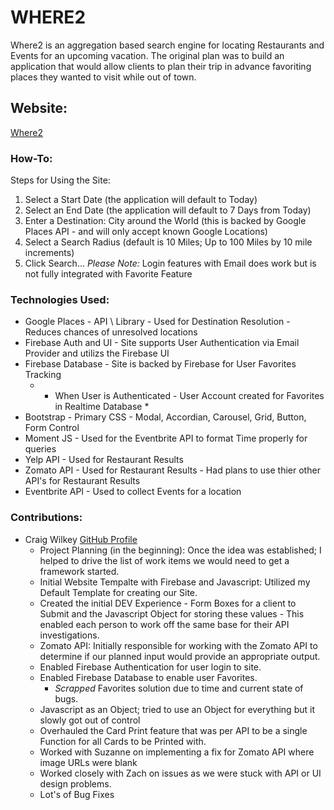 # WHERE2
Where2 is an aggregation based search engine for locating Restaurants and Events for an upcoming vacation.  The original plan was to build an application that would allow clients to plan their trip in advance favoriting places they wanted to visit while out of town.

## Website:
[Where2](https://hollyw00d.github.io/group-project1-uw-coding-bootcamp/)

### How-To:
Steps for Using the Site:
1. Select a Start Date (the application will default to Today)
2. Select an End Date (the application will default to 7 Days from Today)
3. Enter a Destination: City around the World (this is backed by Google Places API - and will only accept known Google Locations)
4. Select a Search Radius (default is 10 Miles; Up to 100 Miles by 10 mile increments)
5. Click Search...
*Please Note:* Login features with Email does work but is not fully integrated with Favorite Feature

### Technologies Used:
- Google Places - API \ Library - Used for Destination Resolution - Reduces chances of unresolved locations
- Firebase Auth and UI - Site supports User Authentication via Email Provider and utilizs the Firebase UI
- Firebase Database - Site is backed by Firebase for User Favorites Tracking
  - * When User is Authenticated - User Account created for Favorites in Realtime Database *
- Bootstrap - Primary CSS - Modal, Accordian, Carousel, Grid, Button, Form Control
- Moment JS - Used for the Eventbrite API to format Time properly for queries
- Yelp API - Used for Restaurant Results
- Zomato API - Used for Restaurant Results - Had plans to use thier other API's for Restaurant Results
- Eventbrite API - Used to collect Events for a location

### Contributions:
- Craig Wilkey [GitHub Profile](https://github.com/devcwilkey)
  - Project Planning (in the beginning): Once the idea was established; I helped to drive the list of work items we would need to get a framework started.  
  - Initial Website Tempalte with Firebase and Javascript: Utilized my Default Template for creating our Site.
  - Created the initial DEV Experience - Form Boxes for a client to Submit and the Javascript Object for storing these values - This enabled each person to work off the same base for their API investigations.
  - Zomato API: Initially responsible for working with the Zomato API to determine if our planned input would provide an appropriate output.
  - Enabled Firebase Authentication for user login to site.
  - Enabled Firebase Database to enable user Favorites.
    - *Scrapped* Favorites solution due to time and current state of bugs.
  - Javascript as an Object; tried to use an Object for everything but it slowly got out of control
  - Overhauled the Card Print feature that was per API to be a single Function for all Cards to be Printed with.
  - Worked with Suzanne on implementing a fix for Zomato API where image URLs were blank
  - Worked closely with Zach on issues as we were stuck with API or UI design problems.
  - Lot's of Bug Fixes





